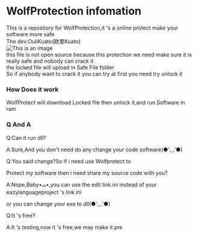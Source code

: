 # WolfProtection infomation
This is a repository for WolfProtection,it 's a online protect make your software more safe
<br>
The dev:OuliKuato(欧里Kuato)
<br>
![This is an image](https://avatars.githubusercontent.com/u/105092215?s=400&u=90a70cad882f77c331082bd39fb854e9bc712158&v=4)
<br>
this file is not open source because this protection we need make sure it is really safe and nobody can crack it
<br>
the locked file will upload in Safe File folder
<br>
So if anybody want to crack it you can try at first you need try unlock it
<br>
<h3>How Does it work</h3>
WolfProtect will download Locked file then unlock it,and run Software in ram
<br>
<h3>Q And A</h3>
<p>Q:Can it run dll?<p>
<P>A:Sure,And you don't need do any change your code software(●'◡'●)<p>
<p>Q:You said change?So if i need use Wolfprotect to <p>
 <p> Protect my software then i need share my source code with you?<p>
  <p>A:Nope,Baby•ࡇ•,you can use the 
    edit link.ini instead of your eazylanguageproject 's link.ini<p>
  <p>or you can change your exe to dll(●'◡'●)<p>
  <p>Q:It 's free?<p>
  <p>A:It 's testing,now it 's free,we may make it pre<p>
